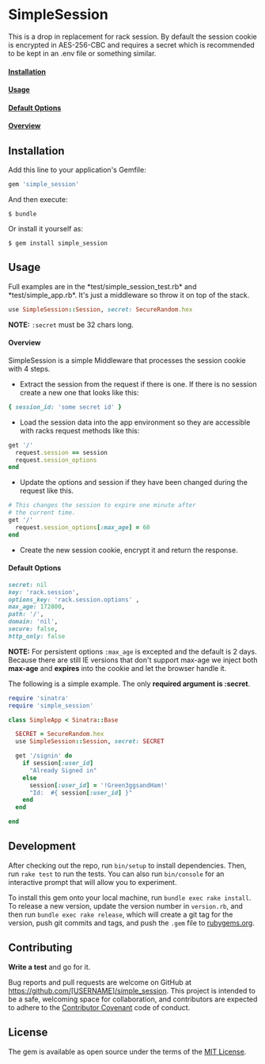 # SimpleSession

This is a drop in replacement for rack session. By default
the session cookie is encrypted in AES-256-CBC and requires a secret
which is recommended to be kept in an .env file or something similar. 

<a href='#install-sect'><h4>Installation</h4></a>

<a href='#usage-sect'><h4>Usage</h4></a>

<a href='#default-sect'><h4>Default Options</h4></a>

<a href='#overview-sect'><h4>Overview</h4></a>
	
<h2 id='install-sect'>Installation</h2>

Add this line to your application's Gemfile:

```ruby
gem 'simple_session'
```

And then execute:

    $ bundle

Or install it yourself as:

    $ gem install simple_session
    
<h2 id='usage-sect'>Usage</h2>
Full examples are in the *test/simple_session_test.rb* and 
*test/simple_app.rb*. It's just a middleware so throw it on top of the stack.

```ruby
use SimpleSession::Session, secret: SecureRandom.hex
```
**NOTE:** `:secret` must be 32 chars long.

<h4 id='overview-sect'>Overview</h4>
SimpleSession is a simple Middleware that processes the session cookie
with 4 steps.

*  Extract the session from the request if there is one. If there is no session 
create a new one that looks like this:

```ruby
{ session_id: 'some secret id' }
```
* Load the session data into the app environment so they are accessible with racks request methods like this:

```ruby
get '/'
  request.session == session
  request.session_options
end
```
* Update the options and session if they have been changed during the request like this.  

```ruby
# This changes the session to expire one minute after 
# the current time. 
get '/'  
  request.session_options[:max_age] = 60
end
```

* Create the new session cookie, encrypt it and return the response. 

<h4 id='default-sect'>Default Options</h4>

```ruby 
secret: nil
key: 'rack.session', 
options_key: 'rack.session.options' ,
max_age: 172800,
path: '/',
domain: 'nil',
secure: false,
http_only: false
```
**NOTE:** For persistent options `:max_age` is excepted and the default is 2 days. 
Because there are still IE versions that don't support max-age we inject both **max-age** and **expires** into the cookie and let the browser handle it.

The following is a simple example. The only **required argument is :secret**.

```ruby
require 'sinatra'
require 'simple_session'

class SimpleApp < Sinatra::Base

  SECRET = SecureRandom.hex
  use SimpleSession::Session, secret: SECRET

  get '/signin' do
    if session[:user_id] 
      "Already Signed in"
    else
      session[:user_id] = '!Green3ggsandHam!'
      "Id:  #{ session[:user_id] }"
    end
  end

end
```

## Development

After checking out the repo, run `bin/setup` to install dependencies. Then, run `rake test` to run the tests. You can also run `bin/console` for an interactive prompt that will allow you to experiment.

To install this gem onto your local machine, run `bundle exec rake install`. To release a new version, update the version number in `version.rb`, and then run `bundle exec rake release`, which will create a git tag for the version, push git commits and tags, and push the `.gem` file to [rubygems.org](https://rubygems.org).

## Contributing

**Write a test** and go for it.

Bug reports and pull requests are welcome on GitHub at https://github.com/[USERNAME]/simple_session. This project is intended to be a safe, welcoming space for collaboration, and contributors are expected to adhere to the [Contributor Covenant](contributor-covenant.org) code of conduct.


## License

The gem is available as open source under the terms of the [MIT License](http://opensource.org/licenses/MIT).

